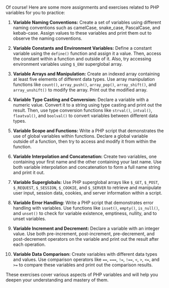 Of course! Here are some more assignments and exercises related to PHP variables for you to practice:

1. **Variable Naming Conventions:**
   Create a set of variables using different naming conventions such as camelCase, snake_case, PascalCase, and kebab-case. Assign values to these variables and print them out to observe the naming conventions.

2. **Variable Constants and Environment Variables:**
   Define a constant variable using the `define()` function and assign it a value. Then, access the constant within a function and outside of it. Also, try accessing environment variables using `$_ENV` superglobal array.

3. **Variable Arrays and Manipulation:**
   Create an indexed array containing at least five elements of different data types. Use array manipulation functions like `count()`, `array_push()`, `array_pop()`, `array_shift()`, and `array_unshift()` to modify the array. Print out the modified array.

4. **Variable Type Casting and Conversion:**
   Declare a variable with a numeric value. Convert it to a string using type casting and print out the result. Then, use type conversion functions like `strval()`, `intval()`, `floatval()`, and `boolval()` to convert variables between different data types.

5. **Variable Scope and Functions:**
   Write a PHP script that demonstrates the use of global variables within functions. Declare a global variable outside of a function, then try to access and modify it from within the function.

6. **Variable Interpolation and Concatenation:**
   Create two variables, one containing your first name and the other containing your last name. Use both variable interpolation and concatenation to form a full name string and print it out.

7. **Variable Superglobals:**
   Use PHP superglobal arrays like `$_GET`, `$_POST`, `$_REQUEST`, `$_SESSION`, `$_COOKIE`, and `$_SERVER` to retrieve and manipulate user input, session data, cookies, and server information within a script.

8. **Variable Error Handling:**
   Write a PHP script that demonstrates error handling with variables. Use functions like `isset()`, `empty()`, `is_null()`, and `unset()` to check for variable existence, emptiness, nullity, and to unset variables.

9. **Variable Increment and Decrement:**
   Declare a variable with an integer value. Use both pre-increment, post-increment, pre-decrement, and post-decrement operators on the variable and print out the result after each operation.

10. **Variable Data Comparison:**
    Create variables with different data types and values. Use comparison operators like `==`, `===`, `!=`, `!==`, `<`, `>`, `<=`, and `>=` to compare these variables and print out the comparison results.

These exercises cover various aspects of PHP variables and will help you deepen your understanding and mastery of them.